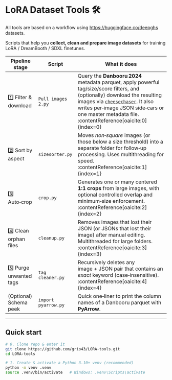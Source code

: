 # LoRA Dataset Tools 🛠️

All tools are based on a workflow using https://huggingface.co/deepghs datasets.

Scripts that help you **collect, clean and prepare image datasets** for training
LoRA / DreamBooth / SDXL finetunes.

| Pipeline stage | Script | What it does |
| -------------- | ------ | ------------ |
| 1️⃣ Filter & download | `Pull images 2.py` | Query the **Danbooru 2024** metadata parquet, apply powerful tag/size/score filters, and (optionally) download the resulting images via [`cheesechaser`]([https://github.com/acheong08/CheeseChaser](https://github.com/deepghs/cheesechaser)). It also writes per‑image JSON side‑cars or one master metadata file. :contentReference[oaicite:0]{index=0} |
| 2️⃣ Sort by aspect | `sizesorter.py` | Moves *non‑square* images (or those below a size threshold) into a separate folder for follow‑up processing. Uses multithreading for speed. :contentReference[oaicite:1]{index=1} |
| 3️⃣ Auto‑crop | `crop.py` | Generates one or many centered **1:1 crops** from large images, with optional controlled overlap and minimum‑size enforcement. :contentReference[oaicite:2]{index=2} |
| 4️⃣ Clean orphan files | `cleanup.py` | Removes images that lost their JSON (or JSONs that lost their image) after manual editing. Multithreaded for large folders. :contentReference[oaicite:3]{index=3} |
| 5️⃣ Purge unwanted tags | `tag cleaner.py` | Recursively deletes any image + JSON pair that contains an *exact* keyword (case‑insensitive). :contentReference[oaicite:4]{index=4} |
| (Optional) Schema peek | `import pyarrow.py` | Quick one‑liner to print the column names of a Danbooru parquet with **PyArrow**. |

---

## Quick start

```bash
# 0. Clone repo & enter it
git clone https://github.com/grio43/LORA-tools.git
cd LORA-tools

# 1. Create & activate a Python 3.10+ venv (recommended)
python -m venv .venv
source .venv/bin/activate   # Windows: .venv\Scripts\activate
